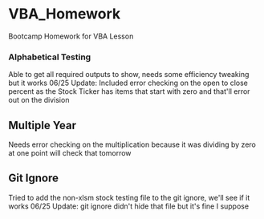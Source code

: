 # VBA_Homework
Bootcamp Homework for VBA Lesson

### Alphabetical Testing

Able to get all required outputs to show, needs some efficiency tweaking but it works
06/25 Update: Included error checking on the open to close percent as the Stock Ticker has items that start with zero and that'll error out on the division

## Multiple Year

Needs error checking on the multiplication because it was dividing by zero at one point
will check that tomorrow

## Git Ignore

Tried to add the non-xlsm stock testing file to the git ignore, we'll see if it works
06/25 Update: git ignore didn't hide that file but it's fine I suppose

